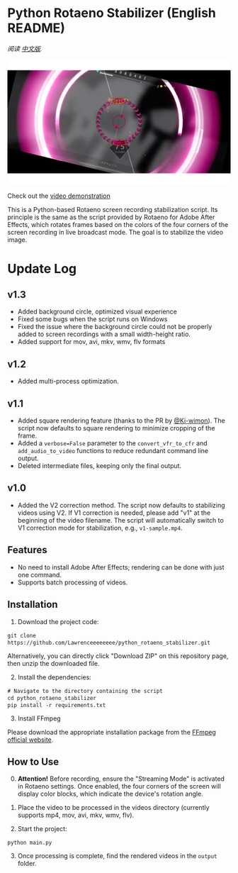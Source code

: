 # Python Rotaeno Stabilizer (English README)

*阅读 [中文版](README.md).*

![Python Rotaeno Stabilizer](images/stable.png)

Check out
the [video demonstration](https://www.bilibili.com/video/BV1bc411f7fK/?share_source=copy_web&vd_source=9e94008dbf76e399a164028430118348)

This is a Python-based Rotaeno screen recording stabilization script. Its principle is the same as the script provided
by Rotaeno for Adobe After Effects, which rotates frames based on the colors of the four corners of the screen recording
in live broadcast mode. The goal is to stabilize the video image.

# Update Log

## v1.3
- Added background circle, optimized visual experience
- Fixed some bugs when the script runs on Windows
- Fixed the issue where the background circle could not be properly added to screen recordings with a small width-height ratio.
- Added support for mov, avi, mkv, wmv, flv formats

## v1.2

- Added multi-process optimization.

## v1.1

- Added square rendering feature (thanks to the PR by [@Ki-wimon](https://github.com/Ki-wimon)). The script now defaults
  to square rendering to minimize cropping of the frame.
- Added a `verbose=False` parameter to the `convert_vfr_to_cfr` and `add_audio_to_video` functions to reduce redundant
  command line output.
- Deleted intermediate files, keeping only the final output.

## v1.0

- Added the V2 correction method. The script now defaults to stabilizing videos using V2. If V1 correction is needed,
  please add "v1" at the beginning of the video filename. The script will automatically switch to V1 correction mode for
  stabilization, e.g., `v1-sample.mp4`.

## Features

- No need to install Adobe After Effects; rendering can be done with just one command.
- Supports batch processing of videos.

## Installation

1. Download the project code:

```shell
git clone https://github.com/Lawrenceeeeeeee/python_rotaeno_stabilizer.git
```

Alternatively, you can directly click "Download ZIP" on this repository page, then unzip the downloaded file.

2. Install the dependencies:

```shell
# Navigate to the directory containing the script
cd python_rotaeno_stabilizer
pip install -r requirements.txt
```

3. Install FFmpeg

Please download the appropriate installation package from
the [FFmpeg official website](https://ffmpeg.org/download.html).

## How to Use

0. **Attention!** Before recording, ensure the "Streaming Mode" is activated in Rotaeno settings. Once enabled, the four
   corners of the screen will display color blocks, which indicate the device's rotation angle.

1. Place the video to be processed in the videos directory (currently supports mp4, mov, avi, mkv, wmv, flv).

2. Start the project:

```shell
python main.py
```

3. Once processing is complete, find the rendered videos in the `output` folder.

